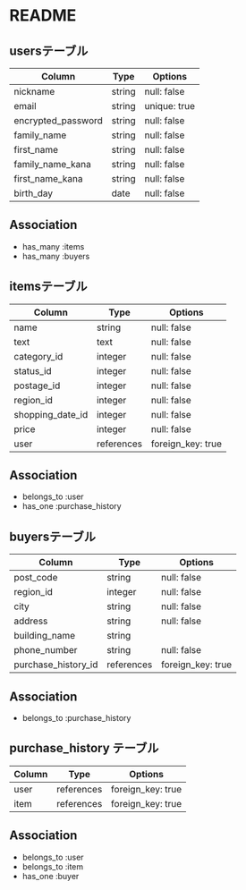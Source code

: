 # README

## usersテーブル

| Column             |  Type  | Options      |
| ------------------ | ------ | -----------  | 
| nickname           | string | null: false  |
| email              | string | unique: true |
| encrypted_password | string | null: false  |
| family_name        | string | null: false  |
| first_name         | string | null: false  |
| family_name_kana   | string | null: false  |
| first_name_kana    | string | null: false  |
| birth_day          | date   | null: false  |

## Association
- has_many :items
- has_many :buyers



## itemsテーブル

| Column           |  Type      | Options           |
| ---------------- | ---------  | ----------------- |
| name             | string     | null: false       |
| text             | text       | null: false       |
| category_id      | integer    | null: false       |
| status_id        | integer    | null: false       |
| postage_id       | integer    | null: false       |
| region_id        | integer    | null: false       |
| shopping_date_id | integer    | null: false       |
| price            | integer    | null: false       |
| user             | references | foreign_key: true |
## Association
- belongs_to :user
- has_one :purchase_history





## buyersテーブル

| Column         |  Type     | Options           |
| -------------- | --------- | ----------------- |
| post_code      | string    | null: false       |
| region_id      | integer   | null: false       |
| city           | string    | null: false       |
| address        | string    | null: false       |
| building_name  | string    |                   |
| phone_number   | string    | null: false       |
| purchase_history_id | references | foreign_key: true 

## Association
- belongs_to :purchase_history




## purchase_history テーブル

| Column         |  Type      | Options           |
| -------------- | ---------- | ----------------- |
| user           | references | foreign_key: true |
| item           | references | foreign_key: true |

## Association
- belongs_to :user
- belongs_to :item
- has_one    :buyer